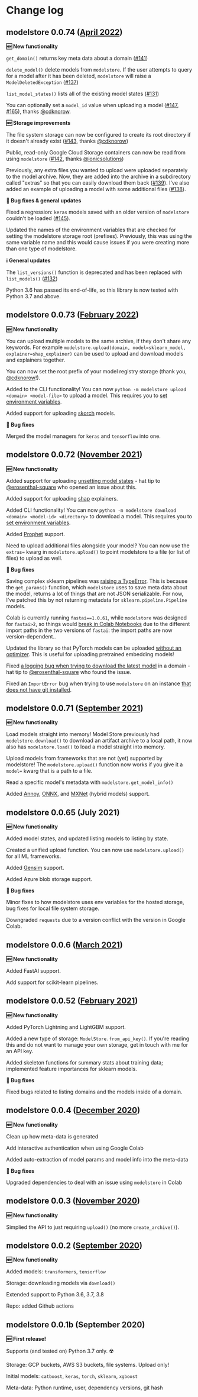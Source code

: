 # Change log

## modelstore 0.0.74 ([April 2022](https://github.com/operatorai/modelstore/pull/155))

**🆕  New functionality**

`get_domain()` returns key meta data about a domain ([#141](https://github.com/operatorai/modelstore/pull/141))

`delete_model()` delete models from `modelstore`. If the user attempts to query for a model after it has been deleted, `modelstore` will raise a `ModelDeletedException` ([#137](https://github.com/operatorai/modelstore/pull/137))

`list_model_states()` lists all of the existing model states ([#131](https://github.com/operatorai/modelstore/pull/131))

You can optionally set a `model_id` value when uploading a model ([#147](https://github.com/operatorai/modelstore/pull/147/), [#165](https://github.com/operatorai/modelstore/pull/165)), thanks [@cdknorow](https://github.com/cdknorow). 

**🆕  Storage improvements**

The file system storage can now be configured to create its root directory if it doesn't already exist ([#143](https://github.com/operatorai/modelstore/pull/143/), thanks [@cdknorow](https://github.com/cdknorow))

Public, read-only Google Cloud Storage containers can now be read from using `modelstore` ([#142](https://github.com/operatorai/modelstore/pull/142), thanks [@ionicsolutions](https://github.com/ionicsolutions))

Previously, any extra files you wanted to upload were uploaded separately to the model archive. Now, they are added into the archive in a subdirectory called "extras" so that you can easily download them back ([#139](https://github.com/operatorai/modelstore/pull/139)). I've also added an example of uploading a model with some additional files ([#138](https://github.com/operatorai/modelstore/pull/138)). 

**🐛  Bug fixes & general updates**

Fixed a regression: `keras` models saved with an older version of `modelstore` couldn't be loaded ([#145](https://github.com/operatorai/modelstore/pull/145)).

Updated the names of the environment variables that are checked for setting the modelstore storage root (prefixes). Previously, this was using the same variable name and this would cause issues if you were creating more than one type of modelstore.

**ℹ️  General updates**

The `list_versions()` function is deprecated and has been replaced with `list_models()` ([#132](https://github.com/operatorai/modelstore/pull/132))

Python 3.6 has passed its end-of-life, so this library is now tested with Python 3.7 and above.

## modelstore 0.0.73 ([February 2022](https://github.com/operatorai/modelstore/pull/121))

**🆕  New functionality**

You can upload multiple models to the same archive, if they don't share any keywords. For example `modelstore.upload(domain, model=sklearn_model, explainer=shap_explainer)` can be used to upload and download models and explainers together.

You can now set the root prefix of your model registry storage (thank you, [@cdknorow](https://github.com/cdknorow)!).

Added to the CLI functionality! You can now `python -m modelstore upload <domain> <model-file>` to upload a model. This requires you to [set environment variables](https://modelstore.readthedocs.io/en/latest/concepts/cli.html).

Added support for uploading [skorch](https://github.com/skorch-dev/skorch) models.

**🐛  Bug fixes**

Merged the model managers for `keras` and `tensorflow` into one.

## modelstore 0.0.72 ([November 2021](https://github.com/operatorai/modelstore/pull/100))

**🆕  New functionality**

Added support for uploading [unsetting model states](https://github.com/operatorai/modelstore/issues/82) - hat tip to [@erosenthal-square](https://github.com/erosenthal-square) who opened an issue about this.

Added support for uploading [shap](https://shap.readthedocs.io/en/latest/generated/shap.Explainer.html) explainers.

Added CLI functionality! You can now `python -m modelstore download <domain> <model-id> <directory>` to download a model. This requires you to [set environment variables](https://modelstore.readthedocs.io/en/latest/concepts/cli.html).

Added [Prophet](https://facebook.github.io/prophet/) support.

Need to upload additional files alongside your model? You can now use the `extras=` kwarg in `modelstore.upload()` to point modelstore to a file (or list of files) to upload as well.

**🐛  Bug fixes**

Saving complex sklearn pipelines was [raising a TypeError](https://github.com/operatorai/modelstore/issues/96). This is because the `get_params()` function, which `modelstore` uses to save meta data about the model, returns a lot of things that are not JSON serializable. For now, I've patched this by not returning metadata for `sklearn.pipeline.Pipeline` models.

Colab is currently running `fastai==1.0.61`, while `modelstore` was designed for `fastai>2`, so things would [break in Colab Notebooks](https://github.com/operatorai/modelstore/issues/95) due to the different import paths in the two versions of `fastai`: the import paths are now version-dependent..

Updated the library so that PyTorch models can be uploaded [without an optimizer](https://github.com/operatorai/modelstore/issues/94). This is useful for uploading pretrained embedding models!

Fixed [a logging bug when trying to download the latest model](https://github.com/operatorai/modelstore/issues/91) in a domain - hat tip to [@erosenthal-square](https://github.com/erosenthal-square) who found the issue.

Fixed an `ImportError` bug when trying to use `modelstore` on an instance [that does not have git installed](https://github.com/operatorai/modelstore/pull/86).

## modelstore 0.0.71 ([September 2021](https://github.com/operatorai/modelstore/pull/78))

**🆕  New functionality**

Load models straight into memory! Model Store previously had `modelstore.download()` to download an artifact archive to a local path, it now also has `modelstore.load()` to load a model straight into memory.

Upload models from frameworks that are not (yet) supported by modelstore! The `modelstore.upload()` function now works if you give it a `model=` kwarg that is a path to a file.

Read a specific model's metadata with `modelstore.get_model_info()`

Added [Annoy](https://github.com/spotify/annoy), [ONNX](https://github.com/onnx/onnx), and [MXNet](https://mxnet.apache.org) (hybrid models) support.

## modelstore 0.0.65 (July 2021)

**🆕  New functionality**

Added model states, and updated listing models to listing by state.

Created a unified upload function. You can now use `modelstore.upload()` for all ML frameworks.

Added [Gensim](https://github.com/RaRe-Technologies/gensim) support.

Added Azure blob storage support.

**🐛  Bug fixes**

Minor fixes to how modelstore uses env variables for the hosted storage, bug fixes for local file system storage.

Downgraded `requests` due to a version conflict with the version in Google Colab.

## modelstore 0.0.6 ([March 2021](https://github.com/operatorai/modelstore/pull/29))

**🆕  New functionality**

Added FastAI support.

Add support for scikit-learn pipelines.

## modelstore 0.0.52 ([February 2021](https://github.com/operatorai/modelstore/pull/24))

**🆕  New functionality**

Added PyTorch Lightning and LightGBM support.

Added a new type of storage: `ModelStore.from_api_key()`. If you're reading this and do not want to manage your own storage, get in touch with me for an API key.

Added skeleton functions for summary stats about training data; implemented feature importances for sklearn models.

**🐛  Bug fixes**

Fixed bugs related to listing domains and the models inside of a domain.

## modelstore 0.0.4 ([December 2020](https://github.com/operatorai/modelstore/pull/17))

**🆕  New functionality**

Clean up how meta-data is generated

Add interactive authentication when using Google Colab

Added auto-extraction of model params and model info into the meta-data

**🐛  Bug fixes**

Upgraded dependencies to deal with an issue using `modelstore` in Colab

## modelstore 0.0.3 ([November 2020](https://github.com/operatorai/modelstore/pull/9))

**🆕  New functionality**

Simplied the API to just requiring `upload()` (no more `create_archive()`).

## modelstore 0.0.2 ([September 2020](https://github.com/operatorai/modelstore/pull/7))

**🆕  New functionality**

Added models: `transformers`, `tensorflow`

Storage: downloading models via `download()`

Extended support to Python 3.6, 3.7, 3.8

Repo: added Github actions

## modelstore 0.0.1b (September 2020)

**🆕  First release!**

Supports (and tested on) Python 3.7 only. ☢️

Storage: GCP buckets, AWS S3 buckets, file systems. Upload only!

Initial models: `catboost`, `keras`, `torch`, `sklearn`, `xgboost`

Meta-data: Python runtime, user, dependency versions, git hash
